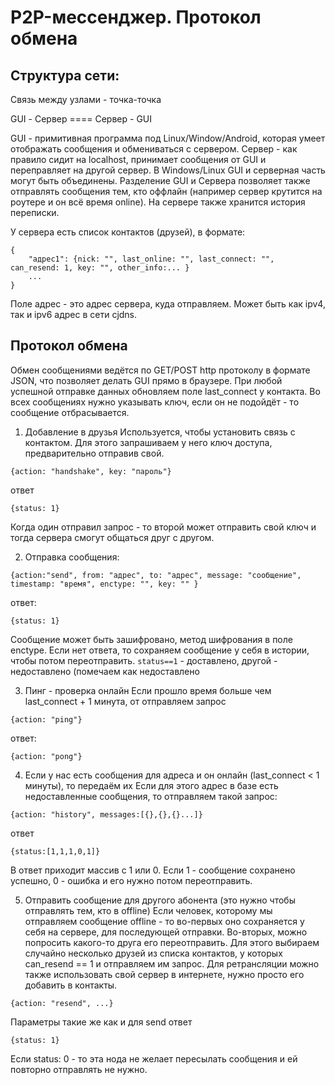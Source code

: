 P2P-мессенджер. Протокол обмена
===============================

## Структура сети:
Связь между узлами - точка-точка

GUI - Сервер ==== Сервер - GUI

GUI - примитивная программа под Linux/Window/Android, которая умеет отображать сообщения и обмениваться с сервером.
Сервер - как правило сидит на localhost, принимает сообщения от GUI и переправляет на другой сервер.
В Windows/Linux GUI и серверная часть могут быть объединены.
Разделение GUI и Сервера позволяет также отправлять сообщения тем, кто оффлайн (например сервер крутится на роутере и он всё время online).
На сервере также хранится история переписки.

У сервера есть список контактов (друзей), в формате:
```
{
	"адрес1": {nick: "", last_online: "", last_connect: "", can_resend: 1, key: "", other_info:... }
	...
}
```
Поле адрес - это адрес сервера, куда отправляем. Может быть как ipv4, так и ipv6 адрес в сети cjdns.


## Протокол обмена
Обмен сообщениями ведётся по GET/POST http протоколу в формате JSON, что позволяет делать GUI прямо в браузере.
При любой успешной отправке данных обновляем поле last_connect у контакта.
Во всех сообщениях нужно указывать ключ, если он не подойдёт - то сообщение отбрасывается.

1. Добавление в друзья
Используется, чтобы установить связь с контактом. Для этого запрашиваем у него ключ доступа, предварительно отправив свой.
```
{action: "handshake", key: "пароль"}
```
ответ
```
{status: 1}
```
Когда один отправил запрос - то второй может отправить свой ключ и тогда сервера смогут общаться друг с другом.

2. Отправка сообщения:
```
{action:"send", from: "адрес", to: "адрес", message: "сообщение", timestamp: "время", enctype: "", key: "" }
```
ответ:
```
{status: 1}
```
Сообщение может быть зашифровано, метод шифрования в поле enctype.
Если нет ответа, то сохраняем сообщение у себя в истории, чтобы потом переотправить.
`status==1` - доставлено, другой - недоставлено (помечаем как недоставлено

3. Пинг - проверка онлайн
Если прошло время больше чем last_connect + 1 минута, от отправляем запрос
```
{action: "ping"}
```
ответ:
```
{action: "pong"}
```

4. Если у нас есть сообщения для адреса и он онлайн (last_connect < 1 минуты), то передаём их
Если для этого адрес в базе есть недоставленные сообщения, то отправляем такой запрос:
```
{action: "history", messages:[{},{},{}...]}
```
ответ
```
{status:[1,1,1,0,1]}
```
В ответ приходит массив с 1 или 0. Если 1 - сообщение сохранено успешно, 0 - ошибка и его нужно потом переотправить.

5. Отправить сообщение для другого абонента (это нужно чтобы отправлять тем, кто в offline)
Если человек, которому мы отправляем сообщение offline - то во-первых оно сохраняется у себя на сервере, для последующей отправки.
Во-вторых, можно попросить какого-то друга его переотправить. Для этого выбираем случайно несколько друзей из списка контактов, у которых can_resend == 1 и отправляем им запрос.
Для ретрансляции можно также использовать свой сервер в интернете, нужно просто его добавить в контакты.
```
{action: "resend", ...}
```
Параметры такие же как и для send
ответ
```
{status: 1}
```
Если status: 0 - то эта нода не желает пересылать сообщения и ей повторно отправлять не нужно.
